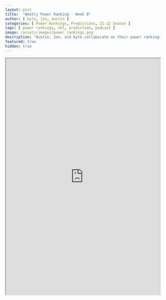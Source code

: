 ```yaml
---
layout: post
title:  "Weekly Power Ranking - Week 8"
author: [ kyle, jon, austin ]
categories: [ Power Rankings, Predictions, 21-22 Season ]
tags: [ power rankings, nhl, prediction, podcast ]
image: /assets/images/power_rankings.png
description: "Austin, Jon, and Kyle collaborate on their power rankings for week 8 of the NHL 2021 season."
featured: true
hidden: true
---
```


<iframe src="https://docs.google.com/spreadsheets/d/e/2PACX-1vQvrOwAHwyBN9p_aeKqtfJBQHWpuchnVDHlxyQMZDHN0rhq1VWMv4ftg62CBEJjFK7Fa_FnyZta4k5V/pubhtml?gid=0&amp;single=true&amp;widget=true&amp;headers=false"  width="100%" height="770"></iframe>

